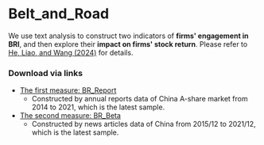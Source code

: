 # Belt_and_Road
We use text analysis to construct two indicators of **firms' engagement in BRI**, and then explore their **impact on firms' stock return**.
Please refer to [He, Liao, and Wang (2024)](https://papers.ssrn.com/sol3/cf_dev/AbsByAuth.cfm?per_id=3071233) for details.
### Download via links
- [The first measure: BR_Report](https://github.com/mlfina/Belt_and_Road/blob/main/BRC12.csv)
  - Constructed by annual reports data of China A-share market from 2014 to 2021, which is the latest sample.
- [The second measure: BR_Beta](https://github.com/mlfina/Belt_and_Road/blob/main/bri_beta_set.csv)
  - Constructed by news articles data of China from 2015/12 to 2021/12, which is the latest sample.
